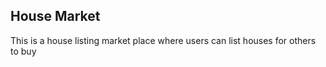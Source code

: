 ## House Market

This is a house listing market place where users can list houses for others to buy
